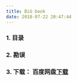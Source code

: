 ```yaml
---
title: BiG book
date: 2018-07-22 20:47:44
---
```

###	1. 目录

### 2. 勘误 

###	3. 下载： 百度网盘[下载](https://pan.baidu.com/s/1mhXu3Le)
